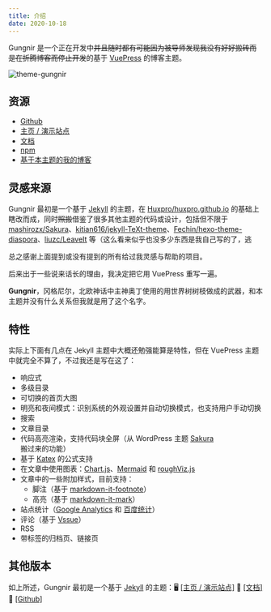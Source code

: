 ```yaml
---
title: 介绍
date: 2020-10-18
---
```


Gungnir 是一个正在开发中~~并且随时都有可能因为被导师发现我没有好好搬砖而是在折腾博客而停止开发~~的基于 [VuePress](https://vuepress.vuejs.org/) 的博客主题。

![theme-gungnir](/img/docs/gungnir.jpg)

## 资源

- [Github](https://github.com/Renovamen/vuepress-theme-gungnir)
- [主页 / 演示站点](https://vuepress-theme-gungnir.vercel.app)
- [文档](https://vuepress-theme-gungnir.vercel.app/docs/)
- [npm](https://www.npmjs.com/package/vuepress-theme-gungnir)
- [基于本主题的我的博客](https://renovamen.ink)


## 灵感来源

Gungnir 最初是一个基于 [Jekyll](https://jekyllrb.com/) 的主题，在 [Huxpro/huxpro.github.io](https://github.com/Huxpro/huxpro.github.io) 的基础上瞎改而成，同时~~照搬~~借鉴了很多其他主题的代码或设计，包括但不限于 [mashirozx/Sakura](https://github.com/mashirozx/Sakura/)、[kitian616/jekyll-TeXt-theme](https://github.com/kitian616/jekyll-TeXt-theme)、[Fechin/hexo-theme-diaspora](https://github.com/Fechin/hexo-theme-diaspora)、[liuzc/LeaveIt](https://github.com/liuzc/LeaveIt) 等（这么看来似乎也没多少东西是我自己写的了，逃

总之感谢上面提到或没有提到的所有给过我灵感与帮助的项目。

后来出于一些说来话长的理由，我决定把它用 VuePress 重写一遍。

**Gungnir**，冈格尼尔，北欧神话中主神奥丁使用的用世界树树枝做成的武器，和本主题并没有什么关系但我就是用了这个名字。


## 特性

实际上下面有几点在 Jekyll 主题中大概还勉强能算是特性，但在 VuePress 主题中就完全不算了，不过我还是写在这了：

- 响应式
- 多级目录
- 可切换的首页大图
- 明亮和夜间模式：识别系统的外观设置并自动切换模式，也支持用户手动切换
- 搜索
- 文章目录
- 代码高亮渲染，支持代码块全屏（从 WordPress 主题 [Sakura](https://github.com/mashirozx/Sakura) 搬过来的功能）
- 基于 [Katex](https://github.com/KaTeX/KaTeX) 的公式支持
- 在文章中使用图表：[Chart.js](https://www.chartjs.org)、[Mermaid](https://mermaid-js.github.io) 和 [roughViz.js](https://github.com/jwilber/roughViz)
- 文章中的一些附加样式，目前支持：
  - 脚注（基于 [markdown-it-footnote](https://github.com/markdown-it/markdown-it-footnote)）
  - 高亮（基于 [markdown-it-mark](https://github.com/markdown-it/markdown-it-mark)）
- 站点统计（[Google Analytics](https://analytics.google.com/) 和 [百度统计](https://tongji.baidu.com/)）
- 评论（基于 [Vssue](https://github.com/meteorlxy/vssue)）
- RSS
- 带标签的归档页、链接页


## 其他版本

如上所述，Gungnir 最初是一个基于 [Jekyll](https://jekyllrb.com/) 的主题：🖥️ [[主页 / 演示站点]](https://jekyll-theme-gungnir.vercel.app) 📖 [[文档]](https://jekyll-theme-gungnir.vercel.app/theme/) 🧐 [[Github]](https://github.com/Renovamen/jekyll-theme-gungnir)